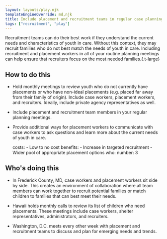 ```yaml
---
layout: layouts/play.njk
templateEngineOverride: md,njk
title: Include placement and recruitment teams in regular case planning meetings
tags: ["recruitment", "play"]
---
```


Recruitment teams can do their best work if they understand the current needs and characteristics of youth in care. Without this context, they may recruit families who do not best match the needs of youth in care. Including recruitment and placement workers in all of your routine planning meetings can help ensure that recruiters focus on the most needed families.{.t-large}

## How to do this

* Hold monthly meetings to review youth who do not currently have placements or who have non-ideal placements (e.g. placed far away from their family of origin). Include case workers, placement workers, and recruiters. Ideally, include private agency representatives as well.

* Include placement and recruitment team members in your regular planning meetings.

* Provide additional ways for placement workers to communicate with case workers to ask questions and learn more about the current needs of youth in care.

    costs:
      - Low to no cost
    benefits:
      - Increase in targeted recruitment
      - Wider pool of appropriate placement options
    who:
      number: 3

## Who's doing this

* In Frederick County, MD, case workers and placement workers sit side by side. This creates an environment of collaboration where all team members can work together to recruit potential families or match children to families that can best meet their needs.

* Hawaii holds monthly calls to review its list of children who need placements. These meetings include case workers, shelter representatives, administrators, and recruiters.

* Washington, D.C. meets every other week with placement and recruitment teams to discuss and plan for emerging needs and trends.